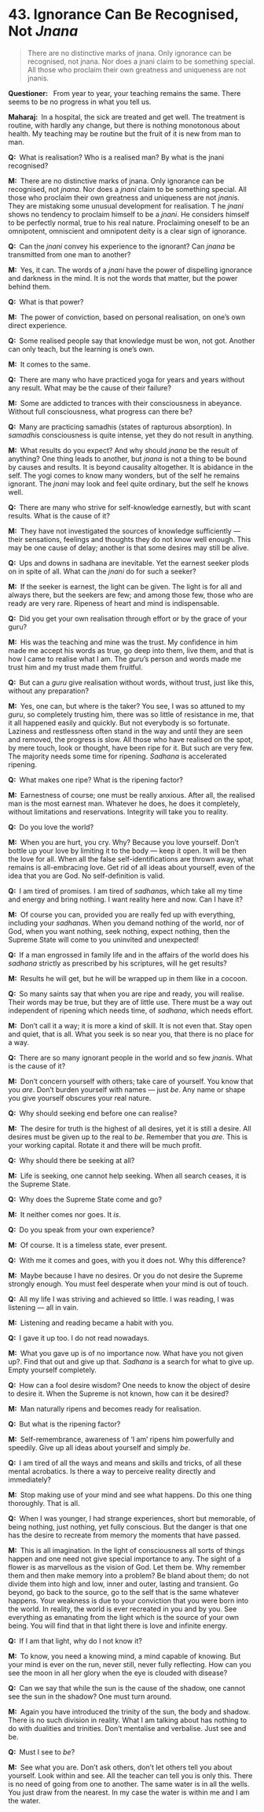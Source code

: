 # 43. Ignorance Can Be Recognised, Not *Jnana*

>There are no distinctive marks of <span style=font-style:normal>jnana</span>. 
Only ignorance can be recognised, not <span style=font-style:normal>jnana</span>. 
Nor does a <span style=font-style:normal>jnani</span> claim to be something special. 
All those who proclaim their own greatness and uniqueness are not <span style=font-style:normal>jnani</span>s.

**Questioner:**&ensp; From year to year, your teaching remains the same. 
There seems to be no progress in what you tell us.

**Maharaj:**&ensp;In a hospital, the sick are treated and get well. 
The treatment is routine, with hardly any change, but there is nothing monotonous about health. 
My teaching may be routine but the fruit of it is new from man to man.

**Q:**&ensp;What is realisation? 
Who is a realised man? 
By what is the <span data-tippy-content="The knower, especially of the higher knowledge derived from meditation; “closely related to the knowledge of Brahman”. (<em>jna</em>, to know; <em>jnani</em>, the knower.)">jnani</span> recognised?

**M:**&ensp;There are no distinctive marks of <span data-tippy-content="The knower, especially of the higher knowledge derived from meditation; “closely related to the knowledge of Brahman”. (<em>jna</em>, to know; <em>jnani</em>, the knower.)">jnana</span>. 
Only ignorance can be recognised, not *jnana*. 
Nor does a *jnani* claim to be something special. 
All those who proclaim their own greatness and uniqueness are not *jnani*s. 
They are mistaking some unusual development for realisation. T
he *jnani* shows no tendency to proclaim himself to be a *jnani*. 
He considers himself to be perfectly normal, true to his real nature. 
Proclaiming oneself to be an omnipotent, omniscient and omnipotent deity is a clear sign of ignorance.

**Q:**&ensp;Can the *jnani* convey his experience to the ignorant? 
Can *jnana* be transmitted from one man to another?

**M:**&ensp;Yes, it can. 
The words of a *jnani* have the power of dispelling ignorance and darkness in the mind. 
It is not the words that matter, but the power behind them.

**Q:**&ensp;What is that power?

**M:**&ensp;The power of conviction, based on personal realisation, on one’s own direct experience.

**Q:**&ensp;Some realised people say that knowledge must be won, not got. 
Another can only teach, but the learning is one’s own.

**M:**&ensp;It comes to the same.

**Q:**&ensp;There are many who have practiced <span data-tippy-content="One of the six systems of the Hindu philosophy (from <em>yoj</em>, to yoke or join). <em>Yoga</em> teaches the means by which the individual spirit (<em>jivatma</em>) can be joined or united with the universal spirit (<em>Paramatma</em>).">yoga</span> for years and years without any result. 
What may be the cause of their failure?

**M:**&ensp;Some are addicted to trances with their consciousness in abeyance. 
Without full consciousness, what progress can there be?

**Q:**&ensp;Many are practicing <span data-tippy-content="Superconscious state, profound meditation, trance, rapturous absorption. A practice of <em>yoga</em> in which the seeker (<em>sadhaka</em>) becomes one with the object of his meditation (<em>sadhya</em>), thus attaining unqualified bliss. “<em>Samadhi</em> is a state in which you transcend the bounds of your body, mind and self-identity, and merge into an undifferentiated unity with all that is”.">samadhi</span>s (states of rapturous absorption). 
In *samadhi*s consciousness is quite intense, yet they do not result in anything.

**M:**&ensp;What results do you expect? 
And why should *jnana* be the result of anything? 
One thing leads to another, but *jnana* is not a thing to be bound by causes and results. 
It is beyond causality altogether. 
It is abidance in the self. 
The <span data-tippy-content="One who practices <em>yoga</em>.">yogi</span> comes to know many wonders, but of the self he remains ignorant. 
The *jnani* may look and feel quite ordinary, but the self he knows well.

**Q:**&ensp;There are many who strive for self-knowledge earnestly, but with scant results. 
What is the cause of it?

**M:**&ensp;They have not investigated the sources of knowledge sufficiently — their sensations, feelings and thoughts they do not know well enough. 
This may be one cause of delay; another is that some desires may still be alive.

**Q:**&ensp;Ups and downs in <span data-tippy-content="The practice which produces success, <em>siddhi</em>.">sadhana</span> are inevitable. 
Yet the earnest seeker plods on in spite of all. 
What can the *jnani* do for such a seeker?

**M:**&ensp;If the seeker is earnest, the light can be given. 
The light is for all and always there, but the seekers are few; and among those few, those who are ready are very rare. 
Ripeness of heart and mind is indispensable.

**Q:**&ensp;Did you get your own realisation through effort or by the grace of your <span data-tippy-content="Spiritual teacher, preceptor.">guru</span>?

**M:**&ensp;His was the teaching and mine was the trust. 
My confidence in him made me accept his words as true, go deep into them, live them, and that is how I came to realise what I am. 
The *guru*’s person and words made me trust him and my trust made them fruitful.

**Q:**&ensp;But can a *guru* give realisation without words, without trust, just like this, without any preparation?

**M:**&ensp;Yes, one can, but where is the taker? 
You see, I was so attuned to my *guru*, so completely trusting him, there was so little of resistance in me, that it all happened easily and quickly. 
But not everybody is so fortunate. 
Laziness and restlessness often stand in the way and until they are seen and removed, the progress is slow. 
All those who have realised on the spot, by mere touch, look or thought, have been ripe for it. 
But such are very few. 
The majority needs some time for ripening. 
*Sadhana* is accelerated ripening.

**Q:**&ensp;What makes one ripe? 
What is the ripening factor?

**M:**&ensp;Earnestness of course; one must be really anxious. After all, the realised man is the most earnest man. 
Whatever he does, he does it completely, without limitations and reservations. 
Integrity will take you to reality.

**Q:**&ensp;Do you love the world?

**M:**&ensp;When you are hurt, you cry. 
Why? 
Because you love yourself. 
Don’t bottle up your love by limiting it to the body — keep it open. 
It will be then the love for all. 
When all the false self-identifications are thrown away, what remains is all-embracing love. Get rid of all ideas about yourself, even of the idea that you are God. 
No self-definition is valid. 

**Q:**&ensp;I am tired of promises. 
I am tired of *sadhana*s, which take all my time and energy and bring nothing. 
I want reality here and now. 
Can I have it?

**M:**&ensp;Of course you can, provided you are really fed up with everything, including your *sadhana*s. 
When you demand nothing of the world, nor of God, when you want nothing, seek nothing, expect nothing, then the Supreme State will come to you uninvited and unexpected!

**Q:**&ensp;If a man engrossed in family life and in the affairs of the world does his *sadhana* strictly as prescribed by his scriptures, will he get results?

**M:**&ensp;Results he will get, but he will be wrapped up in them like in a cocoon.

**Q:**&ensp;So many saints say that when you are ripe and ready, you will realise. 
Their words may be true, but they are of little use. 
There must be a way out independent of ripening which needs time, of *sadhana*, which needs effort.

**M:**&ensp;Don’t call it a way; it is more a kind of skill. 
It is not even that. 
Stay open and quiet, that is all. 
What you seek is so near you, that there is no place for a way.

**Q:**&ensp;There are so many ignorant people in the world and so few *jnani*s. 
What is the cause of it? 

**M:**&ensp;Don’t concern yourself with others; take care of yourself. 
You know that you *are*. Don’t burden yourself with names — just *be*. 
Any name or shape you give yourself obscures your real nature.

**Q:**&ensp;Why should seeking end before one can realise?

**M:**&ensp;The desire for truth is the highest of all desires, yet it is still a desire. 
All desires must be given up to the real to *be*. 
Remember that you *are*. 
This is your working capital. 
Rotate it and there will be much profit.

**Q:**&ensp;Why should there be seeking at all?

**M:**&ensp;Life is seeking, one cannot help seeking. 
When all search ceases, it is the Supreme State.

**Q:**&ensp;Why does the Supreme State come and go?

**M:**&ensp;It neither comes nor goes. 
It *is*.

**Q:**&ensp;Do you speak from your own experience?

**M:**&ensp;Of course. 
It is a timeless state, ever present.

**Q:**&ensp;With me it comes and goes, with you it does not. 
Why this difference?

**M:**&ensp;Maybe because I have no desires. 
Or you do not desire the Supreme strongly enough. 
You must feel desperate when your mind is out of touch.

**Q:**&ensp;All my life I was striving and achieved so little. 
I was reading, I was listening — all in vain.

**M:**&ensp;Listening and reading became a habit with you.

**Q:**&ensp;I gave it up too. 
I do not read nowadays.

**M:**&ensp;What you gave up is of no importance now. 
What have you not given up?. 
Find that out and give up that. 
*Sadhana* is a search for what to give up. 
Empty yourself completely.

**Q:**&ensp;How can a fool desire wisdom? 
One needs to know the object of desire to desire it. 
When the Supreme is not known, how can it be desired?

**M:**&ensp;Man naturally ripens and becomes ready for realisation.

**Q:**&ensp;But what is the ripening factor?

**M:**&ensp;Self-remembrance, awareness of ‘I am’ ripens him powerfully and speedily. 
Give up all ideas about yourself and simply *be*.

**Q:**&ensp;I am tired of all the ways and means and skills and tricks, of all these mental acrobatics. 
Is there a way to perceive reality directly and immediately?

**M:**&ensp;Stop making use of your mind and see what happens. 
Do this one thing thoroughly. 
That is all.

**Q:**&ensp;When I was younger, I had strange experiences, short but memorable, of being nothing, just nothing, yet fully conscious. 
But the danger is that one has the desire to recreate from memory the moments that have passed.

**M:**&ensp;This is all imagination. 
In the light of consciousness all sorts of things happen and one need not give special importance to any. 
The sight of a flower is as marvellous as the vision of God. 
Let them be. 
Why remember them and then make memory into a problem? 
Be bland about them; do not divide them into high and low, inner and outer, lasting and transient. 
Go beyond, go back to the source, go to the self that is the same whatever happens. 
Your weakness is due to your conviction that you were born into the world. 
In reality, the world is ever recreated in you and by you. 
See everything as emanating from the light which is the source of your own being. 
You will find that in that light there is love and infinite energy.

**Q:**&ensp;If I am that light, why do I not know it?

**M:**&ensp;To know, you need a knowing mind, a mind capable of knowing. 
But your mind is ever on the run, never still, never fully reflecting. 
How can you see the moon in all her glory when the eye is clouded with disease?

**Q:**&ensp;Can we say that while the sun is the cause of the shadow, one cannot see the sun in the shadow? 
One must turn around.

**M:**&ensp;Again you have introduced the trinity of the sun, the body and shadow. 
There is no such division in reality. 
What I am talking about has nothing to do with dualities and trinities. 
Don’t mentalise and verbalise. 
Just see and be.

**Q:**&ensp;Must I see to *be*?

**M:**&ensp;See what you are. 
Don’t ask others, don’t let others tell you about yourself. 
Look within and see. 
All the teacher can tell you is only this. 
There is no need of going from one to another. 
The same water is in all the wells. 
You just draw from the nearest. 
In my case the water is within me and I am the water.

<script>
export default {
  props: ["slot-key"],
  mounted () {
    tippy("[data-tippy-content]", {allowHTML: true});
  }
}
</script>